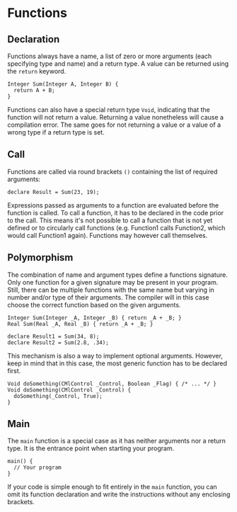 # Functions

## Declaration
Functions always have a name, a list of zero or more arguments (each specifying type and name) and a return type. A value can be returned using the `return` keyword.

```maniascript
Integer Sum(Integer A, Integer B) {
  return A + B;
}
```

Functions can also have a special return type `Void`, indicating that the function will not return a value. Returning a value nonetheless will cause a compilation error. The same goes for not returning a value or a value of a wrong type if a return type is set.

## Call
Functions are called via round brackets `()` containing the list of required arguments:

```maniascript
declare Result = Sum(23, 19);
```

Expressions passed as arguments to a function are evaluated before the function is called. To call a function, it has to be declared in the code prior to the call. This means it's not possible to call a function that is not yet defined or to circularly call functions (e.g. Function1 calls Function2, which would call Function1 again). Functions may however call themselves.

## Polymorphism
The combination of name and argument types define a functions signature. Only one function for a given signature may be present in your program. Still, there can be multiple functions with the same name but varying in number and/or type of their arguments. The compiler will in this case choose the correct function based on the given arguments.

```maniascript
Integer Sum(Integer _A, Integer _B) { return _A + _B; }
Real Sum(Real _A, Real _B) { return _A + _B; }
```

```maniascript
declare Result1 = Sum(34, 8);
declare Result2 = Sum(2.8, .34);
```

This mechanism is also a way to implement optional arguments. However, keep in mind that in this case, the most generic function has to be declared first.

```maniascript
Void doSomething(CMlControl _Control, Boolean _Flag) { /* ... */ }
Void doSomething(CMlControl _Control) {
  doSomething(_Control, True);
}
```

## Main
The `main` function is a special case as it has neither arguments nor a return type. It is the entrance point when starting your program.

```maniascript
main() {
  // Your program
}
```

If your code is simple enough to fit entirely in the `main` function, you can omit its function declaration and write the instructions without any enclosing brackets.
